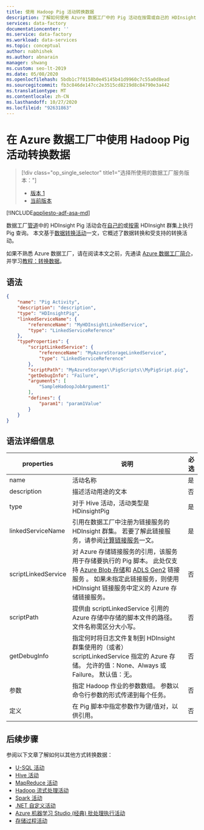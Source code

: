 ```yaml
---
title: 使用 Hadoop Pig 活动转换数据
description: 了解如何使用 Azure 数据工厂中的 Pig 活动在按需或自己的 HDInsight 群集上运行 Pig 脚本。
services: data-factory
documentationcenter: ''
ms.service: data-factory
ms.workload: data-services
ms.topic: conceptual
author: nabhishek
ms.author: abnarain
manager: shwang
ms.custom: seo-lt-2019
ms.date: 05/08/2020
ms.openlocfilehash: 5bdb1c7f0158b0e45145b41d9960c7c55a0d8ead
ms.sourcegitcommit: fb3c846de147cc2e3515cd8219d8c84790e3a442
ms.translationtype: MT
ms.contentlocale: zh-CN
ms.lasthandoff: 10/27/2020
ms.locfileid: "92631863"
---
```

# <a name="transform-data-using-hadoop-pig-activity-in-azure-data-factory"></a>在 Azure 数据工厂中使用 Hadoop Pig 活动转换数据

> [!div class="op_single_selector" title1="选择所使用的数据工厂服务版本："]
> * [版本 1](v1/data-factory-pig-activity.md)
> * [当前版本](transform-data-using-hadoop-pig.md)

[!INCLUDE[appliesto-adf-asa-md](includes/appliesto-adf-asa-md.md)]

数据工厂[管道](concepts-pipelines-activities.md)中的 HDInsight Pig 活动会在[自己的](compute-linked-services.md#azure-hdinsight-linked-service)或[按需](compute-linked-services.md#azure-hdinsight-on-demand-linked-service) HDInsight 群集上执行 Pig 查询。 本文基于[数据转换活动](transform-data.md)一文，它概述了数据转换和受支持的转换活动。

如果不熟悉 Azure 数据工厂，请在阅读本文之前，先通读 [Azure 数据工厂简介](introduction.md)，并学习[教程：转换数据](tutorial-transform-data-spark-powershell.md)。 

## <a name="syntax"></a>语法

```json
{
    "name": "Pig Activity",
    "description": "description",
    "type": "HDInsightPig",
    "linkedServiceName": {
        "referenceName": "MyHDInsightLinkedService",
        "type": "LinkedServiceReference"
    },
    "typeProperties": {
        "scriptLinkedService": {
            "referenceName": "MyAzureStorageLinkedService",
            "type": "LinkedServiceReference"
        },
        "scriptPath": "MyAzureStorage\\PigScripts\\MyPigSript.pig",
        "getDebugInfo": "Failure",
        "arguments": [
            "SampleHadoopJobArgument1"
        ],
        "defines": {
            "param1": "param1Value"
        }
    }   
}
```
## <a name="syntax-details"></a>语法详细信息

| properties            | 说明                              | 必选 |
| ------------------- | ---------------------------------------- | -------- |
| name                | 活动名称                     | 是      |
| description         | 描述活动用途的文本 | 否       |
| type                | 对于 Hive 活动，活动类型是 HDinsightPig | 是      |
| linkedServiceName   | 引用在数据工厂中注册为链接服务的 HDInsight 群集。 若要了解此链接服务，请参阅[计算链接服务](compute-linked-services.md)一文。 | 是      |
| scriptLinkedService | 对 Azure 存储链接服务的引用，该服务用于存储要执行的 Pig 脚本。 此处仅支持 [Azure Blob 存储](./connector-azure-blob-storage.md)和 [ADLS Gen2](./connector-azure-data-lake-storage.md) 链接服务 。 如果未指定此链接服务，则使用 HDInsight 链接服务中定义的 Azure 存储链接服务。 | 否       |
| scriptPath          | 提供由 scriptLinkedService 引用的 Azure 存储中存储的脚本文件的路径。 文件名称需区分大小写。 | 否       |
| getDebugInfo        | 指定何时将日志文件复制到 HDInsight 群集使用的（或者）scriptLinkedService 指定的 Azure 存储。 允许的值：None、Always 或 Failure。 默认值：无。 | 否       |
| 参数           | 指定 Hadoop 作业的参数数组。 参数以命令行参数的形式传递到每个任务。 | 否       |
| 定义             | 在 Pig 脚本中指定参数作为键/值对，以供引用。 | 否       |

## <a name="next-steps"></a>后续步骤
参阅以下文章了解如何以其他方式转换数据： 

* [U-SQL 活动](transform-data-using-data-lake-analytics.md)
* [Hive 活动](transform-data-using-hadoop-hive.md)
* [MapReduce 活动](transform-data-using-hadoop-map-reduce.md)
* [Hadoop 流式处理活动](transform-data-using-hadoop-streaming.md)
* [Spark 活动](transform-data-using-spark.md)
* [.NET 自定义活动](transform-data-using-dotnet-custom-activity.md)
* [Azure 机器学习 Studio (经典) 批处理执行活动](transform-data-using-machine-learning.md)
* [存储过程活动](transform-data-using-stored-procedure.md)